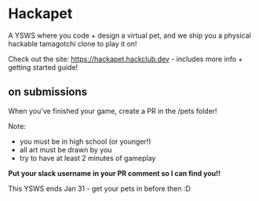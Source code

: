 # Hackapet

A YSWS where you code + design a virtual pet, and we ship you a physical hackable tamagotchi clone to play it on!

Check out the site: https://hackapet.hackclub.dev - includes more info + getting started guide!

## on submissions

When you've finished your game, create a PR in the /pets folder! 

Note:
- you must be in high school (or younger!)
- all art must be drawn by you
- try to have at least 2 minutes of gameplay 

**Put your slack username in your PR comment so I can find you!!**

This YSWS ends Jan 31 - get your pets in before then :D

